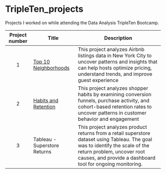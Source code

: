 # TripleTen_projects
Projects I worked on while attending the Data Analysis TripleTen Bootcamp.


| Project number | Title | Description |
| :-----------: | ----------- |----------- |
| 1 | [Top 10 Neighborhoods](https://github.com/cmuramaru/Data_Projects_TripleTen/tree/d89253869f92889c3c47279918d258b0afc61e08/Sprint%201%20Project) | This project analyzes Airbnb listings data in New York City to uncover patterns and insights that can help hosts optimize pricing, understand trends, and improve guest experience |
| 2 | [Habits and Retention](my-folder) | This project analyzes shopper habits by examining conversion funnels, purchase activity, and cohort-based retention rates to uncover patterns in customer behavior and engagement |
| 3 | Tableau - Superstore Returns | This project analyzes product returns from a retail superstore dataset using Tableau. The goal was to identify the scale of the return problem, uncover root causes, and provide a dashboard tool for ongoing monitoring. |
